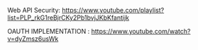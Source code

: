 Web API Security: https://www.youtube.com/playlist?list=PLP_rkG1reBjrCKy2Pb1bvjJKbKfantijk 

OAUTH IMPLEMENTATION : https://www.youtube.com/watch?v=dyZmsz6usWk
